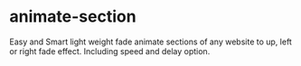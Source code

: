 # animate-section
Easy and Smart light weight fade animate sections of any website to up, left or right fade effect. Including speed and delay option.
